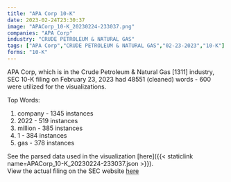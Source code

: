 ```yaml
---
title: "APA Corp 10-K"
date: 2023-02-24T23:30:37
image: "APACorp_10-K_20230224-233037.png"
companies: "APA Corp"
industry: "CRUDE PETROLEUM & NATURAL GAS"
tags: ["APA Corp","CRUDE PETROLEUM & NATURAL GAS","02-23-2023","10-K"]
forms: "10-K"
---
```

APA Corp, which is in the Crude Petroleum & Natural Gas [1311] industry, SEC 10-K filing on February 23, 2023 had 48551 (cleaned) words - 600 were utilized for the visualizations.

Top Words:
1. company - 1345 instances
2. 2022 - 519 instances
3. million - 385 instances
4. 1 - 384 instances
5. gas - 378 instances


See the parsed data used in the visualization [here]({{< staticlink name=APACorp_10-K_20230224-233037.json >}}).  
View the actual filing on the SEC website [here](https://www.sec.gov/Archives/edgar/data/1841666/0001784031-23-000007.txt)